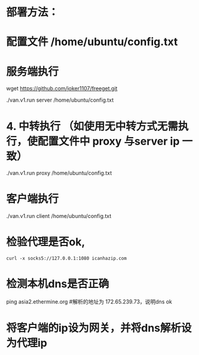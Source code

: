 # 部署方法：
# 配置文件 /home/ubuntu/config.txt 


# 服务端执行 

wget https://github.com/joker1107/freeget.git

./van.v1.run server /home/ubuntu/config.txt

# 4. 中转执行 （如使用无中转方式无需执行，使配置文件中 proxy 与server ip 一致）
./van.v1.run proxy /home/ubuntu/config.txt

#  客户端执行 
./van.v1.run client /home/ubuntu/config.txt

# 检验代理是否ok,
    curl -x socks5://127.0.0.1:1080 icanhazip.com
    
# 检测本机dns是否正确  
   ping asia2.ethermine.org
   #解析的地址为 172.65.239.73，说明dns ok

#  将客户端的ip设为网关，并将dns解析设为代理ip
